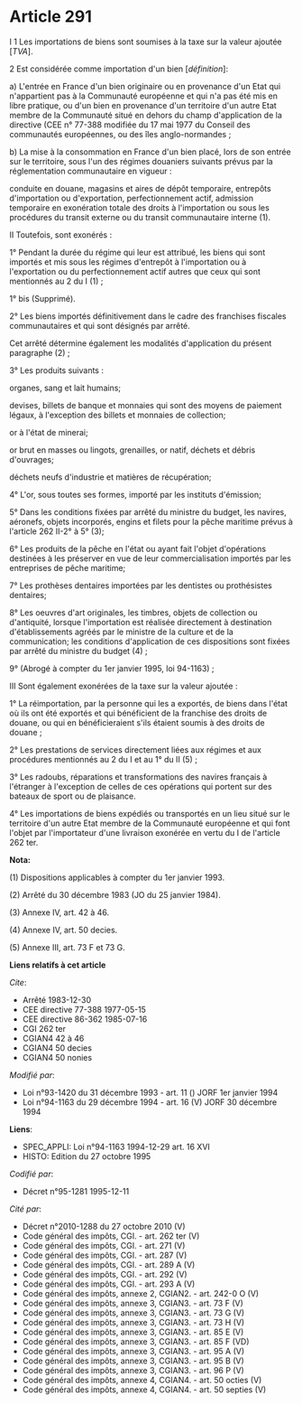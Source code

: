 # Article 291

I 1 Les importations de biens sont soumises à la taxe sur la valeur ajoutée [*TVA*].

2 Est considérée comme importation d'un bien [*définition*]:

a) L'entrée en France d'un bien originaire ou en provenance d'un Etat qui n'appartient pas à la Communauté européenne et qui
n'a pas été mis en libre pratique, ou d'un bien en provenance d'un territoire d'un autre Etat membre de la Communauté situé
en dehors du champ d'application de la directive (CEE n° 77-388 modifiée du 17 mai 1977 du Conseil des communautés
européennes, ou des îles anglo-normandes ;

b) La mise à la consommation en France d'un bien placé, lors de son entrée sur le territoire, sous l'un des régimes douaniers
suivants prévus par la réglementation communautaire en vigueur :

conduite en douane, magasins et aires de dépôt temporaire, entrepôts d'importation ou d'exportation, perfectionnement actif,
admission temporaire en exonération totale des droits à l'importation ou sous les procédures du transit externe ou du transit
communautaire interne (1).

II  Toutefois, sont exonérés :

1° Pendant la durée du régime qui leur est attribué, les biens qui sont importés et mis sous les régimes d'entrepôt à
l'importation ou à l'exportation ou du perfectionnement actif autres que ceux qui sont mentionnés au 2 du I (1) ;

1° bis (Supprimé).

2° Les biens importés définitivement dans le cadre des franchises fiscales communautaires et qui sont désignés par arrêté.

Cet arrêté détermine également les modalités d'application du présent paragraphe (2) ;

3° Les produits suivants :

organes, sang et lait humains;

devises, billets de banque et monnaies qui sont des moyens de paiement légaux, à l'exception des billets et monnaies de
collection;

or à l'état de minerai;

or brut en masses ou lingots, grenailles, or natif, déchets et débris d'ouvrages;

déchets neufs d'industrie et matières de récupération;

4° L'or, sous toutes ses formes, importé par les instituts d'émission;

5° Dans les conditions fixées par arrêté du ministre du budget, les navires, aéronefs, objets incorporés, engins et filets
pour la pêche maritime prévus à l'article 262 II-2° à 5° (3);

6° Les produits de la pêche en l'état ou ayant fait l'objet d'opérations destinées à les préserver en vue de leur
commercialisation importés par les entreprises de pêche maritime;

7° Les prothèses dentaires importées par les dentistes ou prothésistes dentaires;

8° Les oeuvres d'art originales, les timbres, objets de collection ou d'antiquité, lorsque l'importation est réalisée
directement à destination d'établissements agréés par le ministre de la culture et de la communication; les conditions
d'application de ces dispositions sont fixées par arrêté du ministre du budget (4) ;

9° (Abrogé à compter du 1er janvier 1995, loi 94-1163) ;

III  Sont également exonérées de la taxe sur la valeur ajoutée :

1° La réimportation, par la personne qui les a exportés, de biens dans l'état où ils ont été exportés et qui bénéficient de
la franchise des droits de douane, ou qui en bénéficieraient s'ils étaient soumis à des droits de douane ;

2° Les prestations de services directement liées aux régimes et aux procédures mentionnés au 2 du I et au 1° du II (5) ;

3° Les radoubs, réparations et transformations des navires français à l'étranger à l'exception de celles de ces opérations
qui portent sur des bateaux de sport ou de plaisance.

4° Les importations de biens expédiés ou transportés en un lieu situé sur le territoire d'un autre Etat membre de la
Communauté européenne et qui font l'objet par l'importateur d'une livraison exonérée en vertu du I de l'article 262 ter.

**Nota:**

(1) Dispositions applicables à compter du 1er janvier 1993.

(2) Arrêté du 30 décembre 1983 (JO du 25 janvier 1984).

(3) Annexe IV, art. 42 à 46.

(4) Annexe IV, art. 50 decies.

(5) Annexe III, art. 73 F et 73 G.

**Liens relatifs à cet article**

_Cite_:

  - Arrêté 1983-12-30
  - CEE directive 77-388 1977-05-15
  - CEE directive 86-362 1985-07-16
  - CGI 262 ter
  - CGIAN4 42 à 46
  - CGIAN4 50 decies
  - CGIAN4 50 nonies

_Modifié par_:

  - Loi n°93-1420 du 31 décembre 1993 - art. 11 () JORF 1er janvier 1994
  - Loi n°94-1163 du 29 décembre 1994 - art. 16 (V) JORF 30 décembre 1994

**Liens**:

  - SPEC_APPLI: Loi n°94-1163 1994-12-29 art. 16 XVI
  - HISTO: Edition du 27 octobre 1995

_Codifié par_:

  - Décret n°95-1281 1995-12-11

_Cité par_:

  - Décret n°2010-1288 du 27 octobre 2010 (V)
  - Code général des impôts, CGI. - art. 262 ter (V)
  - Code général des impôts, CGI. - art. 271 (V)
  - Code général des impôts, CGI. - art. 287 (V)
  - Code général des impôts, CGI. - art. 289 A (V)
  - Code général des impôts, CGI. - art. 292 (V)
  - Code général des impôts, CGI. - art. 293 A (V)
  - Code général des impôts, annexe 2, CGIAN2. - art. 242-0 O (V)
  - Code général des impôts, annexe 3, CGIAN3. - art. 73 F (V)
  - Code général des impôts, annexe 3, CGIAN3. - art. 73 G (V)
  - Code général des impôts, annexe 3, CGIAN3. - art. 73 H (V)
  - Code général des impôts, annexe 3, CGIAN3. - art. 85 E (V)
  - Code général des impôts, annexe 3, CGIAN3. - art. 85 F (VD)
  - Code général des impôts, annexe 3, CGIAN3. - art. 95 A (V)
  - Code général des impôts, annexe 3, CGIAN3. - art. 95 B (V)
  - Code général des impôts, annexe 3, CGIAN3. - art. 96 P (V)
  - Code général des impôts, annexe 4, CGIAN4. - art. 50 octies (V)
  - Code général des impôts, annexe 4, CGIAN4. - art. 50 septies (V)
